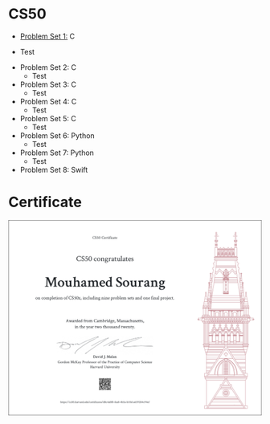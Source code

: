 #  CS50

-  [Problem Set 1:](https://cs50.harvard.edu/x/2020/psets/1/) C</a>
  * Test
- Problem Set 2: C</a>
  * Test 
- Problem Set 3: C</a>
  * Test
- Problem Set 4: C</a>
  * Test
- Problem Set 5: C</a>
  * Test
- Problem Set 6: Python</a>
  * Test
- Problem Set 7: Python</a>
  * Test
- Problem Set 8: Swift</a>


#  Certificate 

![certificate](https://github.com/MoSourang/Havard_CS50/blob/master/CS50x.png)
 
